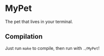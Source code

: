 # MyPet
The pet that lives in your terminal.

## Compilation
Just run `make` to compile, then run with `./MyPet`!
